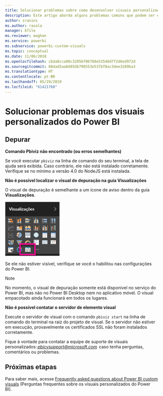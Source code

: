 ```yaml
---
title: Solucionar problemas sobre como desenvolver visuais personalizados do Power BI
description: Este artigo aborda alguns problemas comuns que podem ser encontrados ao desenvolver ou criar um visual personalizado do Power BI.
author: sranins
ms.author: rasala
manager: kfile
ms.reviewer: maghan
ms.service: powerbi
ms.subservice: powerbi-custom-visuals
ms.topic: conceptual
ms.date: 11/06/2018
ms.openlocfilehash: cbda8cca80c32056f06788e53540d7f2d6ed972d
ms.sourcegitcommit: 60dad5aa0d85db790553e537bf8ac34ee3289ba3
ms.translationtype: HT
ms.contentlocale: pt-BR
ms.lasthandoff: 05/29/2019
ms.locfileid: "61421760"
---
```

# <a name="troubleshoot-power-bi-custom-visuals"></a>Solucionar problemas dos visuais personalizados do Power BI

## <a name="debug"></a>Depurar

**Comando Pbiviz não encontrado (ou erros semelhantes)**

Se você executar `pbiviz` na linha de comando do seu terminal, a tela de ajuda será exibida. Caso contrário, ele não está instalado corretamente. Verifique se no mínimo a versão 4.0 do NodeJS está instalada.

**Não é possível localizar o visual de depuração na guia Visualizações**

O visual de depuração é semelhante a um ícone de aviso dentro da guia **Visualizações**.

![Seleção de visuais](media/power-bi-custom-visuals-troubleshoot/powerbi-developer-visual-selection.png)

Se ele não estiver visível, verifique se você o habilitou nas configurações do Power BI.

> [!NOTE]
> No momento, o visual de depuração somente está disponível no serviço do Power BI, mas não no Power BI Desktop nem no aplicativo móvel. O visual empacotado ainda funcionará em todos os lugares.

**Não é possível contatar o servidor de elemento visual**

Execute o servidor de visual com o comando `pbiviz start` na linha de comando do terminal na raiz do projeto de visual. Se o servidor não estiver em execução, provavelmente os certificados SSL não foram instalados corretamente.

Fique à vontade para contatar a equipe de suporte de visuais personalizados: *pbicvsupport@microsoft.com*  caso tenha perguntas, comentários ou problemas.

## <a name="next-steps"></a>Próximas etapas

Para saber mais, acesse [Frequently asked questions about Power BI custom visuals](power-bi-custom-visuals-faq.md#organizational-custom-visuals) (Perguntas frequentes sobre os visuais personalizados do Power BI).
